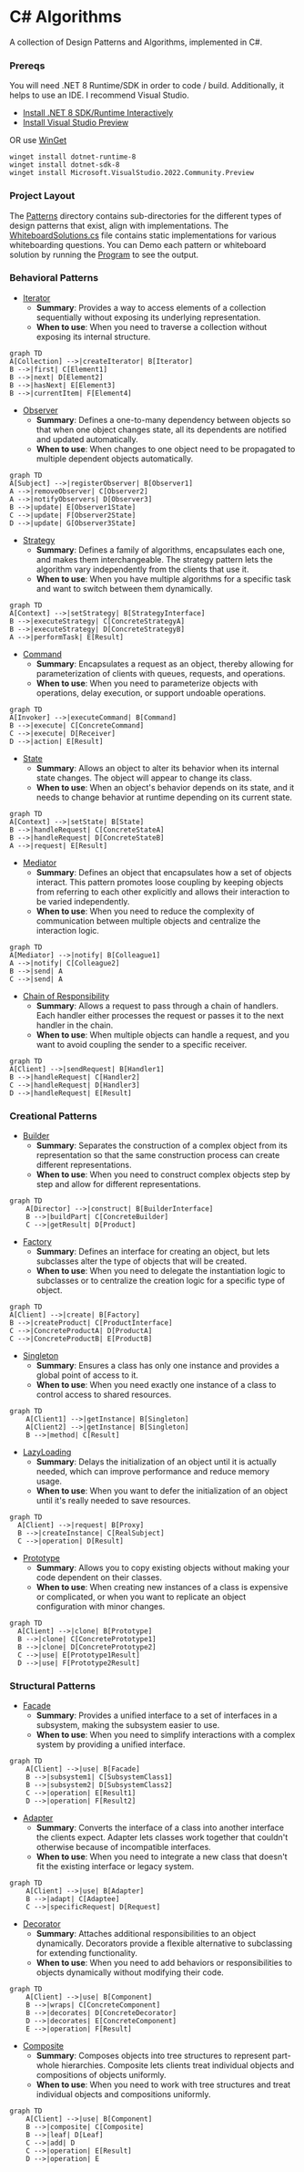 # C# Algorithms
A collection of Design Patterns and Algorithms, implemented in C#.

### Prereqs

You will need .NET 8 Runtime/SDK in order to code / build. Additionally, it helps to use an IDE. I recommend Visual Studio.

- [Install .NET 8 SDK/Runtime Interactively](https://dotnet.microsoft.com/en-us/download/dotnet/8.0)
- [Install Visual Studio Preview](https://visualstudio.microsoft.com/vs/preview/)

OR use [WinGet](https://learn.microsoft.com/en-us/windows/package-manager/winget/)

```
winget install dotnet-runtime-8
winget install dotnet-sdk-8
winget install Microsoft.VisualStudio.2022.Community.Preview
```

### Project Layout

The [Patterns](https://github.com/JustinRidings/CSharpAlgorithms/tree/main/Patterns) directory contains sub-directories for the different types of design patterns that exist, align with implementations. The [WhiteboardSolutions.cs](https://github.com/JustinRidings/CSharpAlgorithms/blob/main/WhiteboardSolutions.cs) file contains static implementations for various whiteboarding questions. You can Demo each pattern or whiteboard solution by running the [Program](https://github.com/JustinRidings/CSharpAlgorithms/blob/main/Program.cs) to see the output.

### Behavioral Patterns

- [Iterator](https://github.com/JustinRidings/CSharpAlgorithms/blob/main/Patterns/Behavioral/BurgerMenuIterator.cs)
  - **Summary**: Provides a way to access elements of a collection sequentially without exposing its underlying representation.
  - **When to use**: When you need to traverse a collection without exposing its internal structure.

```mermaid
graph TD
A[Collection] -->|createIterator| B[Iterator]
B -->|first| C[Element1]
B -->|next| D[Element2]
B -->|hasNext| E[Element3]
B -->|currentItem| F[Element4]
```
- [Observer](https://github.com/JustinRidings/CSharpAlgorithms/blob/main/Patterns/Behavioral/BurgerObserver.cs)
  - **Summary**: Defines a one-to-many dependency between objects so that when one object changes state, all its dependents are notified and updated automatically.
  - **When to use**: When changes to one object need to be propagated to multiple dependent objects automatically.

 ```mermaid
graph TD
A[Subject] -->|registerObserver| B[Observer1]
A -->|removeObserver| C[Observer2]
A -->|notifyObservers| D[Observer3]
B -->|update| E[Observer1State]
C -->|update| F[Observer2State]
D -->|update| G[Observer3State]
```

- [Strategy](https://github.com/JustinRidings/CSharpAlgorithms/blob/main/Patterns/Behavioral/CookingStrategy.cs)
  - **Summary**: Defines a family of algorithms, encapsulates each one, and makes them interchangeable. The strategy pattern lets the algorithm vary independently from the clients that use it.
  - **When to use**: When you have multiple algorithms for a specific task and want to switch between them dynamically.
 
```mermaid
graph TD
A[Context] -->|setStrategy| B[StrategyInterface]
B -->|executeStrategy| C[ConcreteStrategyA]
B -->|executeStrategy| D[ConcreteStrategyB]
A -->|performTask| E[Result]
```

- [Command](https://github.com/JustinRidings/CSharpAlgorithms/blob/main/Patterns/Behavioral/LightCommand.cs)
  - **Summary**: Encapsulates a request as an object, thereby allowing for parameterization of clients with queues, requests, and operations.
  - **When to use**: When you need to parameterize objects with operations, delay execution, or support undoable operations.
 
```mermaid
graph TD
A[Invoker] -->|executeCommand| B[Command]
B -->|execute| C[ConcreteCommand]
C -->|execute| D[Receiver]
D -->|action| E[Result]
```

- [State](https://github.com/JustinRidings/CSharpAlgorithms/blob/main/Patterns/Behavioral/VendingMachineState.cs)
  - **Summary**: Allows an object to alter its behavior when its internal state changes. The object will appear to change its class.
  - **When to use**: When an object's behavior depends on its state, and it needs to change behavior at runtime depending on its current state.
 
```mermaid
graph TD
A[Context] -->|setState| B[State]
B -->|handleRequest| C[ConcreteStateA]
B -->|handleRequest| D[ConcreteStateB]
A -->|request| E[Result]
```

- [Mediator](https://github.com/JustinRidings/CSharpAlgorithms/blob/main/Patterns/Behavioral/ChatMediator.cs)
  - **Summary**: Defines an object that encapsulates how a set of objects interact. This pattern promotes loose coupling by keeping objects from referring to each other explicitly and allows their interaction to be varied independently.
  - **When to use**: When you need to reduce the complexity of communication between multiple objects and centralize the interaction logic.
 
```mermaid
graph TD
A[Mediator] -->|notify| B[Colleague1]
A -->|notify| C[Colleague2]
B -->|send| A
C -->|send| A
```

- [Chain of Responsibility](https://github.com/JustinRidings/CSharpAlgorithms/blob/main/Patterns/Behavioral/SupportChainOfResponsibility.cs)
  - **Summary**: Allows a request to pass through a chain of handlers. Each handler either processes the request or passes it to the next handler in the chain.
  - **When to use**: When multiple objects can handle a request, and you want to avoid coupling the sender to a specific receiver.

```mermaid
graph TD
A[Client] -->|sendRequest| B[Handler1]
B -->|handleRequest| C[Handler2]
C -->|handleRequest| D[Handler3]
D -->|handleRequest| E[Result]
```

### Creational Patterns

- [Builder](https://github.com/JustinRidings/CSharpAlgorithms/blob/main/Patterns/Creational/CarBuilder.cs)
  - **Summary**: Separates the construction of a complex object from its representation so that the same construction process can create different representations.
  - **When to use**: When you need to construct complex objects step by step and allow for different representations.

```mermaid
graph TD
    A[Director] -->|construct| B[BuilderInterface]
    B -->|buildPart| C[ConcreteBuilder]
    C -->|getResult| D[Product]
```

- [Factory](https://github.com/JustinRidings/CSharpAlgorithms/blob/main/Patterns/Creational/CarFactory.cs)
  - **Summary**: Defines an interface for creating an object, but lets subclasses alter the type of objects that will be created.
  - **When to use**: When you need to delegate the instantiation logic to subclasses or to centralize the creation logic for a specific type of object.
 
```mermaid
graph TD
A[Client] -->|create| B[Factory]
B -->|createProduct| C[ProductInterface]
C -->|ConcreteProductA| D[ProductA]
C -->|ConcreteProductB| E[ProductB]
```

- [Singleton](https://github.com/JustinRidings/CSharpAlgorithms/blob/main/Patterns/Creational/CarSingleton.cs)
  - **Summary**: Ensures a class has only one instance and provides a global point of access to it.
  - **When to use**: When you need exactly one instance of a class to control access to shared resources.
 
```mermaid
graph TD
    A[Client1] -->|getInstance| B[Singleton]
    A[Client2] -->|getInstance| B[Singleton]
    B -->|method| C[Result]
```

- [LazyLoading](https://github.com/JustinRidings/CSharpAlgorithms/blob/main/Patterns/Creational/OrderLazy.cs)
  - **Summary**: Delays the initialization of an object until it is actually needed, which can improve performance and reduce memory usage.
  - **When to use**: When you want to defer the initialization of an object until it's really needed to save resources.
 
```mermaid
graph TD
  A[Client] -->|request| B[Proxy]
  B -->|createInstance| C[RealSubject]
  C -->|operation| D[Result]
```

- [Prototype](https://github.com/JustinRidings/CSharpAlgorithms/blob/main/Patterns/Creational/GameCharacterPrototype.cs)
  - **Summary**: Allows you to copy existing objects without making your code dependent on their classes.
  - **When to use**: When creating new instances of a class is expensive or complicated, or when you want to replicate an object configuration with minor changes.

```mermaid
graph TD
  A[Client] -->|clone| B[Prototype]
  B -->|clone| C[ConcretePrototype1]
  B -->|clone| D[ConcretePrototype2]
  C -->|use| E[Prototype1Result]
  D -->|use| F[Prototype2Result]
```

### Structural Patterns

- [Facade](https://github.com/JustinRidings/CSharpAlgorithms/blob/main/Patterns/Structural/BookstoreFacade.cs)
  - **Summary**: Provides a unified interface to a set of interfaces in a subsystem, making the subsystem easier to use.
  - **When to use**: When you need to simplify interactions with a complex system by providing a unified interface.
 
```mermaid
graph TD
    A[Client] -->|use| B[Facade]
    B -->|subsystem1| C[SubsystemClass1]
    B -->|subsystem2| D[SubsystemClass2]
    C -->|operation| E[Result1]
    D -->|operation| F[Result2]
```

- [Adapter](https://github.com/JustinRidings/CSharpAlgorithms/blob/main/Patterns/Structural/MagazineAdapter.cs)
  - **Summary**: Converts the interface of a class into another interface the clients expect. Adapter lets classes work together that couldn't otherwise because of incompatible interfaces.
  - **When to use**: When you need to integrate a new class that doesn't fit the existing interface or legacy system.
 
```mermaid
graph TD
    A[Client] -->|use| B[Adapter]
    B -->|adapt| C[Adaptee]
    C -->|specificRequest| D[Request]
```

- [Decorator](https://github.com/JustinRidings/CSharpAlgorithms/blob/main/Patterns/Structural/BeverageDecorator.cs)
  - **Summary**: Attaches additional responsibilities to an object dynamically. Decorators provide a flexible alternative to subclassing for extending functionality.
  - **When to use**: When you need to add behaviors or responsibilities to objects dynamically without modifying their code.
 
```mermaid
graph TD
    A[Client] -->|use| B[Component]
    B -->|wraps| C[ConcreteComponent]
    B -->|decorates| D[ConcreteDecorator]
    D -->|decorates| E[ConcreteComponent]
    E -->|operation| F[Result]
```

- [Composite](https://github.com/JustinRidings/CSharpAlgorithms/blob/main/Patterns/Structural/ComponentComposite.cs)
  - **Summary**: Composes objects into tree structures to represent part-whole hierarchies. Composite lets clients treat individual objects and compositions of objects uniformly.
  - **When to use**: When you need to work with tree structures and treat individual objects and compositions uniformly.

```mermaid
graph TD
    A[Client] -->|use| B[Component]
    B -->|composite| C[Composite]
    B -->|leaf| D[Leaf]
    C -->|add| D
    C -->|operation| E[Result]
    D -->|operation| E
```

 

